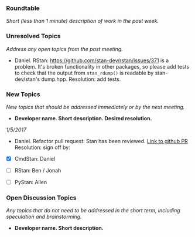 ### Roundtable
_Short (less than 1 minute) description of work in the past week._

### Unresolved Topics
_Address any open topics from the past meeting._

* Daniel. RStan: https://github.com/stan-dev/rstan/issues/371 is a problem. It's broken functionality in other packages, so please add tests to check that the output from `stan_rdump()` is readable by stan-dev/stan's dump.hpp. Resolution: add tests.

### New Topics
_New topics that should be addressed immediately or by the next
meeting._

* __Developer name.  Short description.  Desired resolution.__

*1/5/2017*

* Daniel. Refactor pull request: Stan has been reviewed. [Link to github PR](https://github.com/stan-dev/stan/pull/2004) Resolution: sign off by:
- [x] CmdStan: Daniel
- [ ] RStan: Ben / Jonah
- [ ] PyStan: Allen


### Open Discussion Topics
_Any topics that do not need to be addressed in the short term,
including speculation and brainstorming._

* __Developer name.  Short description.__
